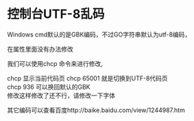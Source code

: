 # 控制台UTF-8乱码

Windows cmd默认的是GBK编码，不过GO字符串默认为utf-8编码，

在属性里面没有办法修改

我们可以使用chcp 命令来进行修改,

chcp 显示当前代码页
chcp 65001  就是切换到UTF-8代码页  
chcp 936 可以换回默认的GBK  
修改这样修改了还不行，请修改一下字体 

其它编码可以查看百度http://baike.baidu.com/view/1244987.htm
